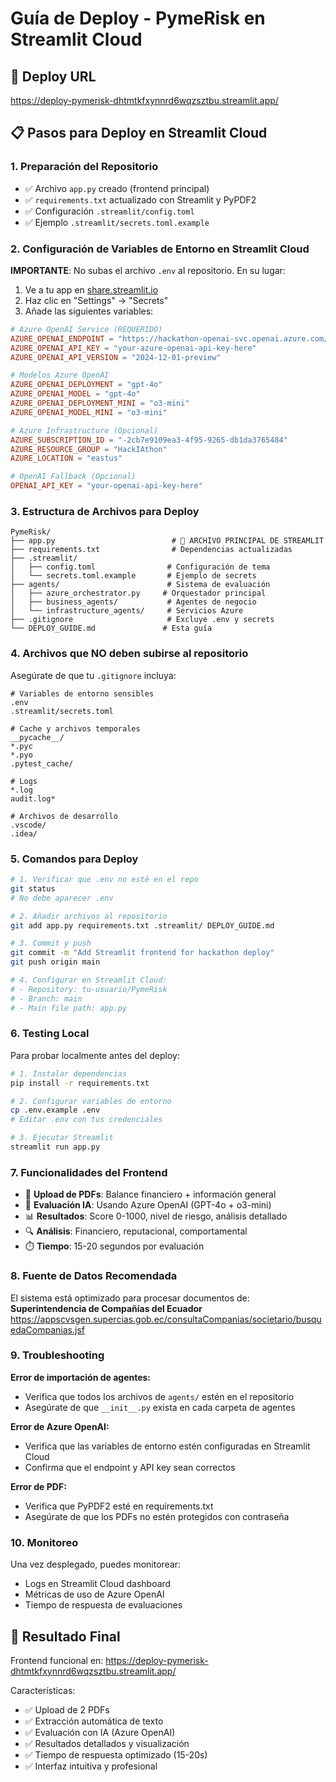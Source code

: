 # Guía de Deploy - PymeRisk en Streamlit Cloud

## 🚀 Deploy URL
https://deploy-pymerisk-dhtmtkfxynnrd6wqzsztbu.streamlit.app/

## 📋 Pasos para Deploy en Streamlit Cloud

### 1. Preparación del Repositorio
- ✅ Archivo `app.py` creado (frontend principal)
- ✅ `requirements.txt` actualizado con Streamlit y PyPDF2
- ✅ Configuración `.streamlit/config.toml`
- ✅ Ejemplo `.streamlit/secrets.toml.example`

### 2. Configuración de Variables de Entorno en Streamlit Cloud

**IMPORTANTE**: No subas el archivo `.env` al repositorio. En su lugar:

1. Ve a tu app en [share.streamlit.io](https://share.streamlit.io)
2. Haz clic en "Settings" → "Secrets"
3. Añade las siguientes variables:

```toml
# Azure OpenAI Service (REQUERIDO)
AZURE_OPENAI_ENDPOINT = "https://hackathon-openai-svc.openai.azure.com/"
AZURE_OPENAI_API_KEY = "your-azure-openai-api-key-here"
AZURE_OPENAI_API_VERSION = "2024-12-01-preview"

# Modelos Azure OpenAI
AZURE_OPENAI_DEPLOYMENT = "gpt-4o"
AZURE_OPENAI_MODEL = "gpt-4o"
AZURE_OPENAI_DEPLOYMENT_MINI = "o3-mini"
AZURE_OPENAI_MODEL_MINI = "o3-mini"

# Azure Infrastructure (Opcional)
AZURE_SUBSCRIPTION_ID = "-2cb7e9109ea3-4f95-9265-db1da3765484"
AZURE_RESOURCE_GROUP = "HackIAthon"
AZURE_LOCATION = "eastus"

# OpenAI Fallback (Opcional)
OPENAI_API_KEY = "your-openai-api-key-here"
```

### 3. Estructura de Archivos para Deploy

```
PymeRisk/
├── app.py                          # 🎯 ARCHIVO PRINCIPAL DE STREAMLIT
├── requirements.txt                # Dependencias actualizadas
├── .streamlit/
│   ├── config.toml                # Configuración de tema
│   └── secrets.toml.example       # Ejemplo de secrets
├── agents/                        # Sistema de evaluación
│   ├── azure_orchestrator.py     # Orquestador principal
│   ├── business_agents/           # Agentes de negocio
│   └── infrastructure_agents/     # Servicios Azure
├── .gitignore                     # Excluye .env y secrets
└── DEPLOY_GUIDE.md               # Esta guía
```

### 4. Archivos que NO deben subirse al repositorio

Asegúrate de que tu `.gitignore` incluya:

```gitignore
# Variables de entorno sensibles
.env
.streamlit/secrets.toml

# Cache y archivos temporales
__pycache__/
*.pyc
*.pyo
.pytest_cache/

# Logs
*.log
audit.log*

# Archivos de desarrollo
.vscode/
.idea/
```

### 5. Comandos para Deploy

```bash
# 1. Verificar que .env no esté en el repo
git status
# No debe aparecer .env

# 2. Añadir archivos al repositorio
git add app.py requirements.txt .streamlit/ DEPLOY_GUIDE.md

# 3. Commit y push
git commit -m "Add Streamlit frontend for hackathon deploy"
git push origin main

# 4. Configurar en Streamlit Cloud:
# - Repository: tu-usuario/PymeRisk
# - Branch: main
# - Main file path: app.py
```

### 6. Testing Local

Para probar localmente antes del deploy:

```bash
# 1. Instalar dependencias
pip install -r requirements.txt

# 2. Configurar variables de entorno
cp .env.example .env
# Editar .env con tus credenciales

# 3. Ejecutar Streamlit
streamlit run app.py
```

### 7. Funcionalidades del Frontend

- 📄 **Upload de PDFs**: Balance financiero + información general
- 🤖 **Evaluación IA**: Usando Azure OpenAI (GPT-4o + o3-mini)
- 📊 **Resultados**: Score 0-1000, nivel de riesgo, análisis detallado
- 🔍 **Análisis**: Financiero, reputacional, comportamental
- ⏱️ **Tiempo**: 15-20 segundos por evaluación

### 8. Fuente de Datos Recomendada

El sistema está optimizado para procesar documentos de:
**Superintendencia de Compañías del Ecuador**
https://appscvsgen.supercias.gob.ec/consultaCompanias/societario/busquedaCompanias.jsf

### 9. Troubleshooting

**Error de importación de agentes:**
- Verifica que todos los archivos de `agents/` estén en el repositorio
- Asegúrate de que `__init__.py` exista en cada carpeta de agentes

**Error de Azure OpenAI:**
- Verifica que las variables de entorno estén configuradas en Streamlit Cloud
- Confirma que el endpoint y API key sean correctos

**Error de PDF:**
- Verifica que PyPDF2 esté en requirements.txt
- Asegúrate de que los PDFs no estén protegidos con contraseña

### 10. Monitoreo

Una vez desplegado, puedes monitorear:
- Logs en Streamlit Cloud dashboard
- Métricas de uso de Azure OpenAI
- Tiempo de respuesta de evaluaciones

## 🎯 Resultado Final

Frontend funcional en: https://deploy-pymerisk-dhtmtkfxynnrd6wqzsztbu.streamlit.app/

Características:
- ✅ Upload de 2 PDFs
- ✅ Extracción automática de texto
- ✅ Evaluación con IA (Azure OpenAI)
- ✅ Resultados detallados y visualización
- ✅ Tiempo de respuesta optimizado (15-20s)
- ✅ Interfaz intuitiva y profesional
